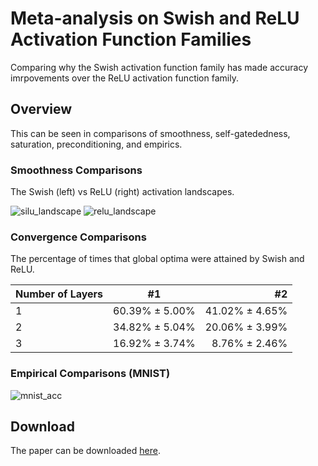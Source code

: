 # Meta-analysis on Swish and ReLU Activation Function Families
Comparing why the Swish activation function family has made accuracy imrpovements over the ReLU activation function family.

## Overview

This can be seen in comparisons of smoothness, self-gatededness, saturation, preconditioning, and empirics. 

### Smoothness Comparisons 

The Swish (left) vs ReLU (right) activation landscapes. 

![silu_landscape](https://github.com/novak-99/ReLU-Family-Swish-Family-Meta-Analysis/assets/78002988/560360ad-9ba6-4df7-8661-19150f9a5338)
![relu_landscape](https://github.com/novak-99/ReLU-Family-Swish-Family-Meta-Analysis/assets/78002988/65f233cb-97e0-4b10-91a1-863da5b3a1af)

### Convergence Comparisons

The percentage of times that global optima were attained by Swish and ReLU.

| Number of Layers | #1 | #2 |
| ------------- |:-------------:| -----:|
| 1 | 60.39% ± 5.00% | 41.02% ± 4.65% |
| 2 | 34.82% ± 5.04% | 20.06% ± 3.99% |
| 3 | 16.92% ± 3.74% | 8.76% ± 2.46% |

### Empirical Comparisons (MNIST)

![mnist_acc](https://github.com/novak-99/ReLU-Family-Swish-Family-Meta-Analysis/assets/78002988/28496880-d48b-4e76-b79d-98b1bc1f1ae6)

## Download 

The paper can be downloaded [here](https://github.com/novak-99/ReLU-Family-Swish-Family-Meta-Analysis/files/13199594/Swish_Fam_vs_ReLU_Fam.pdf). 
